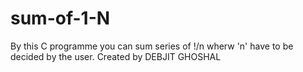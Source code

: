 # sum-of-1-N
By this C programme you can sum series of !/n wherw 'n' have to be decided by the user. Created by DEBJIT GHOSHAL
